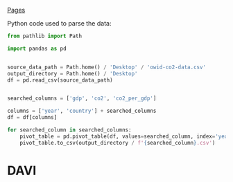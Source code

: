 [Pages](https://infovis.pages.enterpriselab.ch/hs22/g04/index.html)

Python code used to parse the data:

```python
from pathlib import Path

import pandas as pd


source_data_path = Path.home() / 'Desktop' / 'owid-co2-data.csv'
output_directory = Path.home() / 'Desktop'
df = pd.read_csv(source_data_path)


searched_columns = ['gdp', 'co2', 'co2_per_gdp']

columns = ['year', 'country'] + searched_columns
df = df[columns]

for searched_column in searched_columns:
    pivot_table = pd.pivot_table(df, values=searched_column, index='year', columns='country')
    pivot_table.to_csv(output_directory / f'{searched_column}.csv')


```

# DAVI
